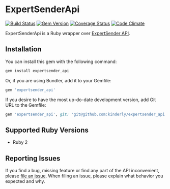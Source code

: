 # ExpertSenderApi

[![Build Status](https://travis-ci.org/kinderly/expertsender_api.png?branch=master)](https://travis-ci.org/kinderly/expertsender_api)
[![Gem Version](https://badge.fury.io/rb/expertsender_api.png)](http://badge.fury.io/rb/expertsender_api)
[![Coverage Status](https://coveralls.io/repos/kinderly/expertsender_api/badge.png)](https://coveralls.io/r/kinderly/expertsender_api)
[![Code Climate](https://codeclimate.com/github/kinderly/expertsender_api.png)](https://codeclimate.com/github/kinderly/expertsender_api)

ExpertSenderApi is a Ruby wrapper over [ExpertSender API](http://manual.expertsender.ru/).

## Installation

You can install this gem with the following command:

```bash
gem install expertsender_api
```

Or, if you are using Bundler, add it to your Gemfile:

```ruby
gem 'expertsender_api'
```

If you desire to have the most up-do-date development version, add Git URL to the Gemfile:
```ruby
gem 'expertsender_api', git: 'git@github.com:kinderly/expertsender_api.git'
```

## Supported Ruby Versions
* Ruby 2

## Reporting Issues

If you find a bug, missing feature or find any part of the API inconvenient, please [file an issue](https://github.com/kinderly/expertsender_api/issues/new). When filing an issue, please explain what behavior you expected and why.

